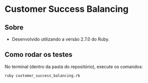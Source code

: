 # Customer Success Balancing

## Sobre

- Desenvolvido utilizando a versão 2.7.0 do Ruby.

## Como rodar os testes

No terminal (dentro da pasta do repositório), execute os comandos:

```
ruby customer_success_balancing.rb
```
